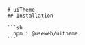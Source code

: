 
        # uiTheme
        ## Installation

        ```sh
          npm i @useweb/uitheme
        ```
        